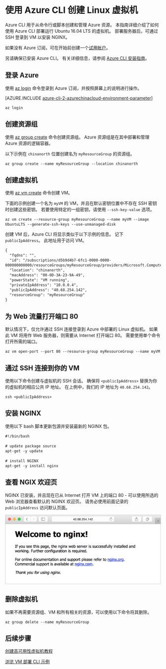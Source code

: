 <properties
    pageTitle="Azure 快速入门 - 创建 VM CLI | Azure"
    description="快速了解如何使用 Azure CLI 创建虚拟机。"
    services="virtual-machines-linux"
    documentationcenter="virtual-machines"
    author="neilpeterson"
    manager="timlt"
    editor="tysonn"
    tags="azure-resource-manager" />
<tags
    ms.assetid=""
    ms.service="virtual-machines-linux"
    ms.devlang="azurecli"
    ms.topic="hero-article"
    ms.tgt_pltfrm="vm-linux"
    ms.workload="infrastructure"
    ms.date="04/03/2017"
    wacn.date="05/15/2017"
    ms.author="nepeters"
    ms.translationtype="Human Translation"
    ms.sourcegitcommit="457fc748a9a2d66d7a2906b988e127b09ee11e18"
    ms.openlocfilehash="4c9cf54d89a91e980d749eaa80c4e235cda7ef25"
    ms.contentlocale="zh-cn"
    ms.lasthandoff="05/05/2017" />

# <a name="create-a-linux-virtual-machine-with-the-azure-cli"></a>使用 Azure CLI 创建 Linux 虚拟机

Azure CLI 用于从命令行或脚本创建和管理 Azure 资源。 本指南详细介绍了如何使用 Azure CLI 部署运行 Ubuntu 16.04 LTS 的虚拟机。 部署服务器后，可通过 SSH 登录到 VM 以安装 NGINX。 

如果没有 Azure 订阅，可在开始前创建一个[试用帐户](/pricing/1rmb-trial/)。

另请确保已安装 Azure CLI。 有关详细信息，请参阅 [Azure CLI 安装指南](https://docs.microsoft.com/zh-cn/cli/azure/install-azure-cli)。 

## <a name="log-in-to-azure"></a>登录 Azure 

使用 [az login](https://docs.microsoft.com/zh-cn/cli/azure/#login) 命令登录到 Azure 订阅，并按照屏幕上的说明进行操作。

[AZURE.INCLUDE [azure-cli-2-azurechinacloud-environment-parameter](../../includes/azure-cli-2-azurechinacloud-environment-parameter.md)]

    az login

## <a name="create-a-resource-group"></a>创建资源组

使用 [az group create](https://docs.microsoft.com/zh-cn/cli/azure/group#create) 命令创建资源组。 Azure 资源组是在其中部署和管理 Azure 资源的逻辑容器。 

以下示例在 `chinanorth` 位置创建名为 `myResourceGroup` 的资源组。

    az group create --name myResourceGroup --location chinanorth

## <a name="create-virtual-machine"></a>创建虚拟机

使用 [az vm create](https://docs.microsoft.com/zh-cn/cli/azure/vm#create) 命令创建 VM。 

下面的示例创建一个名为 `myVM` 的 VM，并且在默认密钥位置中不存在 SSH 密钥时创建这些密钥。 若要使用特定的一组密钥，请使用 `--ssh-key-value` 选项。  

    az vm create --resource-group myResourceGroup --name myVM --image UbuntuLTS --generate-ssh-keys --use-unmanaged-disk

创建 VM 后，Azure CLI 将显示类似于以下示例的信息。 记下 `publicIpAddress`。 此地址用于访问 VM。

    {
      "fqdns": "",
      "id": "/subscriptions/d5b9d4b7-6fc1-0000-0000-000000000000/resourceGroups/myResourceGroup/providers/Microsoft.Compute/virtualMachines/myVM",
      "location": "chinanorth",
      "macAddress": "00-0D-3A-23-9A-49",
      "powerState": "VM running",
      "privateIpAddress": "10.0.0.4",
      "publicIpAddress": "40.68.254.142",
      "resourceGroup": "myResourceGroup"
    }

## <a name="open-port-80-for-web-traffic"></a>为 Web 流量打开端口 80 

默认情况下，仅允许通过 SSH 连接登录到 Azure 中部署的 Linux 虚拟机。 如果此 VM 将用作 Web 服务器，则需要从 Internet 打开端口 80。  需要使用单个命令打开所需的端口。  

    az vm open-port --port 80 --resource-group myResourceGroup --name myVM

## <a name="ssh-into-your-vm"></a>通过 SSH 连接到你的 VM

使用以下命令创建与虚拟机的 SSH 会话。 确保将 `<publicIpAddress>` 替换为你的虚拟机的相应公共 IP 地址。  在上例中，我们的 IP 地址为 `40.68.254.142`。

    ssh <publicIpAddress>

## <a name="install-nginx"></a>安装 NGINX

使用以下 bash 脚本更新包源并安装最新的 NGINX 包。 

    #!/bin/bash

    # update package source
    apt-get -y update

    # install NGINX
    apt-get -y install nginx

## <a name="view-the-ngix-welcome-page"></a>查看 NGIX 欢迎页

NGINX 已安装，并且现在已从 Internet 打开 VM 上的端口 80 - 可以使用所选的 Web 浏览器查看默认的 NGINX 欢迎页。 请务必使用前面记录的 `publicIpAddress` 访问默认页面。 

![NGINX 默认站点](./media/virtual-machines-linux-quick-create-cli/nginx.png) 

## <a name="delete-virtual-machine"></a>删除虚拟机

如果不再需要资源组、VM 和所有相关的资源，可以使用以下命令将其删除。

    az group delete --name myResourceGroup

## <a name="next-steps"></a>后续步骤

[创建高可用性虚拟机教程](/documentation/articles/virtual-machines-linux-create-cli-complete/)

[浏览 VM 部署 CLI 示例](/documentation/articles/virtual-machines-linux-cli-samples/)

<!--Update_Description: add "opening port 80" and "installing NGINX" -->